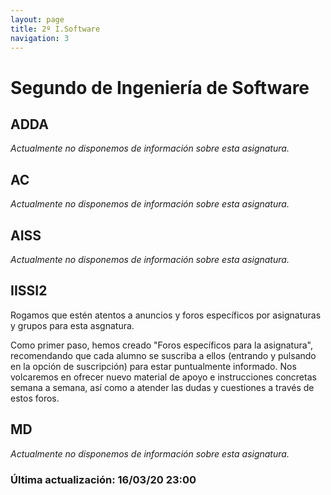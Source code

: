 ```yaml
---
layout: page
title: 2º I.Software
navigation: 3
---
```


# Segundo de Ingeniería de Software

## ADDA
*Actualmente no disponemos de información sobre esta asignatura.*
## AC
*Actualmente no disponemos de información sobre esta asignatura.*
## AISS
*Actualmente no disponemos de información sobre esta asignatura.*
## IISSI2

Rogamos que estén atentos a anuncios y foros específicos por asignaturas y grupos para esta asgnatura.

Como primer paso, hemos creado "Foros específicos para la asignatura", recomendando que cada alumno se suscriba a ellos (entrando y pulsando en la opción de suscripción) para estar puntualmente informado. Nos volcaremos en ofrecer nuevo material de apoyo e instrucciones concretas semana a semana, así como a atender las dudas y cuestiones a través de estos foros.


## MD
*Actualmente no disponemos de información sobre esta asignatura.*

### Última actualización: 16/03/20 23:00